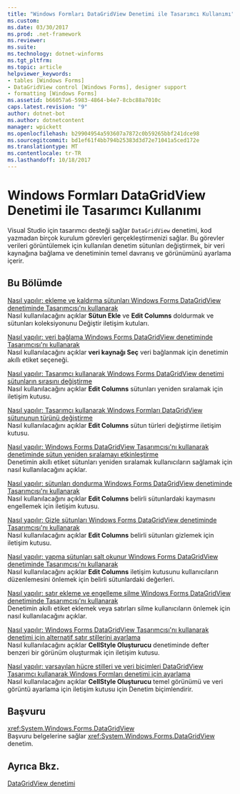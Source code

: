 ```yaml
---
title: "Windows Formları DataGridView Denetimi ile Tasarımcı Kullanımı"
ms.custom: 
ms.date: 03/30/2017
ms.prod: .net-framework
ms.reviewer: 
ms.suite: 
ms.technology: dotnet-winforms
ms.tgt_pltfrm: 
ms.topic: article
helpviewer_keywords:
- tables [Windows Forms]
- DataGridView control [Windows Forms], designer support
- formatting [Windows Forms]
ms.assetid: b66057a6-5983-4864-b4e7-8cbc88a7010c
caps.latest.revision: "9"
author: dotnet-bot
ms.author: dotnetcontent
manager: wpickett
ms.openlocfilehash: b29904954a593607a7872c0b59265bbf241dce98
ms.sourcegitcommit: bd1ef61f4bb794b25383d3d72e71041a5ced172e
ms.translationtype: MT
ms.contentlocale: tr-TR
ms.lasthandoff: 10/18/2017
---
```

# <a name="using-the-designer-with-the-windows-forms-datagridview-control"></a>Windows Formları DataGridView Denetimi ile Tasarımcı Kullanımı
Visual Studio için tasarımcı desteği sağlar `DataGridView` denetimi, kod yazmadan birçok kurulum görevleri gerçekleştirmenizi sağlar. Bu görevler verileri görüntülemek için kullanılan denetim sütunları değiştirmek, bir veri kaynağına bağlama ve denetiminin temel davranış ve görünümünü ayarlama içerir.  
  
## <a name="in-this-section"></a>Bu Bölümde  
 [Nasıl yapılır: ekleme ve kaldırma sütunları Windows Forms DataGridView denetiminde Tasarımcısı'nı kullanarak](../../../../docs/framework/winforms/controls/add-and-remove-columns-in-the-datagrid-using-the-designer.md)  
 Nasıl kullanılacağını açıklar **Sütun Ekle** ve **Edit Columns** doldurmak ve sütunları koleksiyonunu Değiştir iletişim kutuları.  
  
 [Nasıl yapılır: veri bağlama Windows Forms DataGridView denetiminde Tasarımcısı'nı kullanarak](../../../../docs/framework/winforms/controls/bind-data-to-the-datagrid-using-the-designer.md)  
 Nasıl kullanılacağını açıklar **veri kaynağı Seç** veri bağlanmak için denetimin akıllı etiket seçeneği.  
  
 [Nasıl yapılır: Tasarımcı kullanarak Windows Forms DataGridView denetimi sütunların sırasını değiştirme](../../../../docs/framework/winforms/controls/change-the-order-of-columns-in-the-datagrid-using-the-designer.md)  
 Nasıl kullanılacağını açıklar **Edit Columns** sütunları yeniden sıralamak için iletişim kutusu.  
  
 [Nasıl yapılır: Tasarımcı kullanarak Windows Formları DataGridView sütununun türünü değiştirme](../../../../docs/framework/winforms/controls/change-the-type-of-a-wf-datagridview-column-using-the-designer.md)  
 Nasıl kullanılacağını açıklar **Edit Columns** sütun türleri değiştirme iletişim kutusu.  
  
 [Nasıl yapılır: Windows Forms DataGridView Tasarımcısı'nı kullanarak denetiminde sütun yeniden sıralamayı etkinleştirme](../../../../docs/framework/winforms/controls/enable-column-reordering-in-the-datagrid-using-the-designer.md)  
 Denetimin akıllı etiket sütunları yeniden sıralamak kullanıcıların sağlamak için nasıl kullanılacağını açıklar.  
  
 [Nasıl yapılır: sütunları dondurma Windows Forms DataGridView denetiminde Tasarımcısı'nı kullanarak](../../../../docs/framework/winforms/controls/freeze-columns-in-the-datagrid-using-the-designer.md)  
 Nasıl kullanılacağını açıklar **Edit Columns** belirli sütunlardaki kaymasını engellemek için iletişim kutusu.  
  
 [Nasıl yapılır: Gizle sütunları Windows Forms DataGridView denetiminde Tasarımcısı'nı kullanarak](../../../../docs/framework/winforms/controls/hide-columns-in-the-datagrid-using-the-designer.md)  
 Nasıl kullanılacağını açıklar **Edit Columns** belirli sütunları gizlemek için iletişim kutusu.  
  
 [Nasıl yapılır: yapma sütunları salt okunur Windows Forms DataGridView denetiminde Tasarımcısı'nı kullanarak](../../../../docs/framework/winforms/controls/make-columns-read-only-in-the-datagrid-using-the-designer.md)  
 Nasıl kullanılacağını açıklar **Edit Columns** iletişim kutusunu kullanıcıların düzenlemesini önlemek için belirli sütunlardaki değerleri.  
  
 [Nasıl yapılır: satır ekleme ve engelleme silme Windows Forms DataGridView denetiminde Tasarımcısı'nı kullanarak](../../../../docs/framework/winforms/controls/prevent-row-addition-and-deletion-in-the-datagrid-using-the-designer.md)  
 Denetimin akıllı etiket eklemek veya satırları silme kullanıcıların önlemek için nasıl kullanılacağını açıklar.  
  
 [Nasıl yapılır: Windows Forms DataGridView Tasarımcısı'nı kullanarak denetimi için alternatif satır stillerini ayarlama](../../../../docs/framework/winforms/controls/set-alternating-row-styles-for-the-datagrid-using-the-designer.md)  
 Nasıl kullanılacağını açıklar **CellStyle Oluşturucu** denetiminde defter benzeri bir görünüm oluşturmak için iletişim kutusu.  
  
 [Nasıl yapılır: varsayılan hücre stilleri ve veri biçimleri DataGridView Tasarımcı kullanarak Windows Formları denetimi için ayarlama](../../../../docs/framework/winforms/controls/default-cell-styles-datagridview.md)  
 Nasıl kullanılacağını açıklar **CellStyle Oluşturucu** temel görünümü ve veri görüntü ayarlama için iletişim kutusu için Denetim biçimlendirir.  
  
## <a name="reference"></a>Başvuru  
 <xref:System.Windows.Forms.DataGridView>  
 Başvuru belgelerine sağlar <xref:System.Windows.Forms.DataGridView> denetim.  
  
## <a name="see-also"></a>Ayrıca Bkz.  
 [DataGridView denetimi](../../../../docs/framework/winforms/controls/datagridview-control-windows-forms.md)
